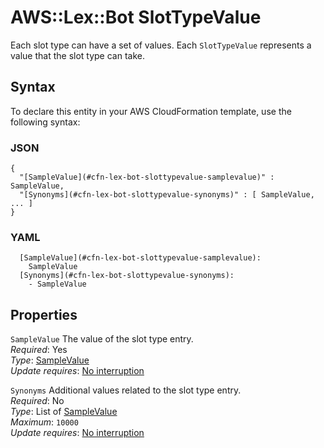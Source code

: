 # AWS::Lex::Bot SlotTypeValue<a name="aws-properties-lex-bot-slottypevalue"></a>

Each slot type can have a set of values\. Each `SlotTypeValue` represents a value that the slot type can take\.

## Syntax<a name="aws-properties-lex-bot-slottypevalue-syntax"></a>

To declare this entity in your AWS CloudFormation template, use the following syntax:

### JSON<a name="aws-properties-lex-bot-slottypevalue-syntax.json"></a>

```
{
  "[SampleValue](#cfn-lex-bot-slottypevalue-samplevalue)" : SampleValue,
  "[Synonyms](#cfn-lex-bot-slottypevalue-synonyms)" : [ SampleValue, ... ]
}
```

### YAML<a name="aws-properties-lex-bot-slottypevalue-syntax.yaml"></a>

```
  [SampleValue](#cfn-lex-bot-slottypevalue-samplevalue): 
    SampleValue
  [Synonyms](#cfn-lex-bot-slottypevalue-synonyms): 
    - SampleValue
```

## Properties<a name="aws-properties-lex-bot-slottypevalue-properties"></a>

`SampleValue`  <a name="cfn-lex-bot-slottypevalue-samplevalue"></a>
The value of the slot type entry\.  
*Required*: Yes  
*Type*: [SampleValue](aws-properties-lex-bot-samplevalue.md)  
*Update requires*: [No interruption](https://docs.aws.amazon.com/AWSCloudFormation/latest/UserGuide/using-cfn-updating-stacks-update-behaviors.html#update-no-interrupt)

`Synonyms`  <a name="cfn-lex-bot-slottypevalue-synonyms"></a>
Additional values related to the slot type entry\.  
*Required*: No  
*Type*: List of [SampleValue](aws-properties-lex-bot-samplevalue.md)  
*Maximum*: `10000`  
*Update requires*: [No interruption](https://docs.aws.amazon.com/AWSCloudFormation/latest/UserGuide/using-cfn-updating-stacks-update-behaviors.html#update-no-interrupt)